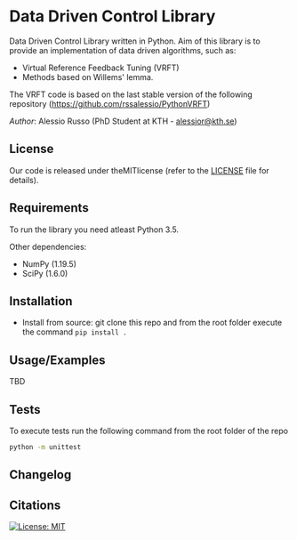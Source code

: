 # Data Driven Control Library
Data Driven Control Library written in Python. Aim of this library is to provide an implementation of data driven algorithms, such as:

- Virtual Reference Feedback Tuning (VRFT)
- Methods based on Willems' lemma.

The VRFT code is based on the last stable version of the following repository (https://github.com/rssalessio/PythonVRFT)


_Author_: Alessio Russo (PhD Student at KTH - alessior@kth.se)

## License
Our code is released under theMITlicense (refer to the [LICENSE](https://github.com/rssalessio/ddcontrol/blob/master/LICENSE) file for details).

## Requirements
To run the library you need atleast Python 3.5.

Other dependencies:
- NumPy (1.19.5)
- SciPy (1.6.0)

## Installation
- Install from source: git clone this repo and from the root folder execute the command ```pip install .```

## Usage/Examples

TBD

## Tests
To execute tests run the following command from the root folder of the repo
```sh
python -m unittest
``` 

## Changelog

## Citations

[![License: MIT](https://img.shields.io/badge/License-MIT-yellow.svg)](https://opensource.org/licenses/MIT)

